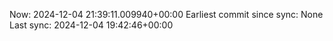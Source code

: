 Now: 2024-12-04 21:39:11.009940+00:00 Earliest commit since sync: None Last sync: 2024-12-04 19:42:46+00:00
